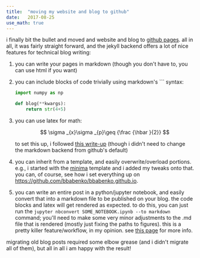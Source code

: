 ```yaml
---
title:  "moving my website and blog to github"
date:   2017-08-25
use_math: true
---
```


i finally bit the bullet and moved and website and blog to [github pages](https://pages.github.com/).  all in all, it was fairly straight forward, and the jekyll backend offers a lot of nice features for technical blog writing:

1. you can write your pages in markdown (though you don't have to, you can use html if you want)

2. you can include blocks of code trivially using markdown's ``` syntax:

    ```python
    import numpy as np

    def blog(**kwargs):
        return str(4+5)
    ```

3. you can use latex for math:

    $$ \sigma _{x}\sigma _{p}\geq {\frac {\hbar }{2}} $$  

    to set this up, i followed [this write-up](http://haixing-hu.github.io/programming/2013/09/20/how-to-use-mathjax-in-jekyll-generated-github-pages/) (though i didn't need to change the markdown backend from github's default)

4. you can inherit from a template, and easily overwrite/overload portions.  e.g., i started with the [minima](https://github.com/jekyll/minima) template and i added my tweaks onto that.
you can, of course, see how i set everything up on https://github.com/bbabenko/bbabenko.github.io.

5. you can write an entire post in a python/jupyter notebook, and easily convert that into a markdown file to be published on your blog.  the code blocks and latex will get rendered as expected.  to do this, you can just run the `jupyter nbconvert SOME_NOTEBOOK.ipynb --to markdown` command; you'll need to make some very minor adjustments to the .md file that is rendered (mostly just fixing the paths to figures). this is a pretty killer feature/workflow, in my opinion.  see [this page](https://briancaffey.github.io/2016/03/14/ipynb-with-jekyll.html) for more info.

migrating old blog posts required some elbow grease (and i didn't migrate all of them), but all in all i am happy with the result!
